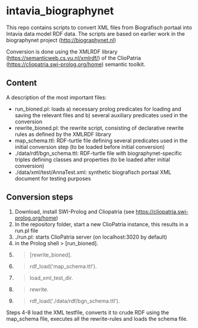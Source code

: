 # intavia_biographynet

This repo contains  scripts to convert XML files from Biografisch portaal into Intavia data model RDF data. The scripts are based on earlier work in the biographynet project (http://biographynet.nl)

Conversion is done using the XMLRDF library (https://semanticweb.cs.vu.nl/xmlrdf/) of the ClioPatria (https://cliopatria.swi-prolog.org/home) semantic toolkit. 

## Content
A description of the most important files: 
- run_bioned.pl: loads a) necessary prolog predicates for loading and saving the relevant files and b) several auxiliary predicates used in the conversion
- rewrite_bioned.pl: the rewrite script, consisting of declarative rewrite rules as defined by the XMLRDF library
- map_schema.ttl: RDF-turtle file defining several predicates used in the initial conversion step (to be loaded before initial conversion)
- ./data/rdf/bgn_schema.ttl: RDF-turtle file with biographynet-specific triples defining classes and properties (to be loaded after initial conversion)
- ./data/xml/test/AnnaTest.xml: synthetic biografisch portaal XML document for testing purposes


## Conversion steps

1. Download, install SWI-Prolog and Cliopatria (see https://cliopatria.swi-prolog.org/home)
2. In the repository folder, start a new ClioPatria instance, this results in a run.pl file
3. ./run.pl: starts ClioPatria server (on localhost:3020 by default)
4. in the Prolog shell > [run_bioned]. 
5. > [rewrite_bioned]. 
6. > rdf_load('map_schema.ttl').
7. > load_xml_test_dir.
8. > rewrite.
9. > rdf_load('./data/rdf/bgn_schema.ttl').

Steps 4-8 load the XML testfile, converts it to crude RDF using the map_schema file, executes all the rewrite-rules and loads the schema file.

